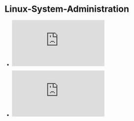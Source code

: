 # Linux-System-Administration


* ![Basic Networking on Virtual Machines](https://github.com/aykseldi/Linux-System-Administration/blob/master/01.%20Basic%20Networking%20in%20Virtual%20Machines.md)


* ![Hardware Virtualization](https://github.com/aykseldi/Linux-System-Administration/blob/master/2.%20Hardware%20Virtualization.md)
